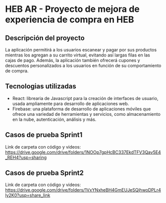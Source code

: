 # HEB AR - Proyecto de mejora de experiencia de compra en HEB
## Descripción del proyecto
La aplicación permitirá a los usuarios escanear y pagar por sus productos mientras los agregan a su carrito virtual, evitando así largas filas en las cajas de pago. Además, la aplicación también ofrecerá cupones y descuentos personalizados a los usuarios en función de su comportamiento de compra.


## Tecnologias utilizadas
- React: librearia de Javascript para la creación de interfaces de usuario, usada ampliamente para desarrollo de aplicaciones web.
- Firebase: una plataforma de desarrollo de aplicaciones móviles que ofrece una variedad de herramientas y servicios, como almacenamiento en la nube, autenticación, análisis y más.

## Casos de prueba Sprint1
Link de carpeta con código y videos: https://drive.google.com/drive/folders/1NOOp7gpHcBC337EkdTFV3Qav5E4_REH4?usp=sharing

## Casos de prueba Sprint2
Link de carpeta con código y videos: https://drive.google.com/drive/folders/1VxYNxheBH4GmEUJeSQjhwoDPLr4ly2K0?usp=share_link
